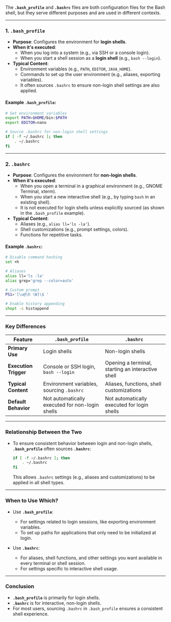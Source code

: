 The **`.bash_profile`** and **`.bashrc`** files are both configuration files for the Bash shell, but they serve different purposes and are used in different contexts.

---

### **1. `.bash_profile`**
- **Purpose**: Configures the environment for **login shells**.
- **When it's executed**:
  - When you log into a system (e.g., via SSH or a console login).
  - When you start a shell session as a **login shell** (e.g., `bash --login`).
- **Typical Content**:
  - Environment variables (e.g., `PATH`, `EDITOR`, `JAVA_HOME`).
  - Commands to set up the user environment (e.g., aliases, exporting variables).
  - It often sources `.bashrc` to ensure non-login shell settings are also applied.

#### Example `.bash_profile`:
```bash
# Set environment variables
export PATH=$HOME/bin:$PATH
export EDITOR=nano

# Source .bashrc for non-login shell settings
if [ -f ~/.bashrc ]; then
    . ~/.bashrc
fi
```

---

### **2. `.bashrc`**
- **Purpose**: Configures the environment for **non-login shells**.
- **When it's executed**:
  - When you open a terminal in a graphical environment (e.g., GNOME Terminal, xterm).
  - When you start a new interactive shell (e.g., by typing `bash` in an existing shell).
  - It is not executed for login shells unless explicitly sourced (as shown in the `.bash_profile` example).
- **Typical Content**:
  - Aliases (e.g., `alias ll='ls -la'`).
  - Shell customizations (e.g., prompt settings, colors).
  - Functions for repetitive tasks.

#### Example `.bashrc`:
```bash
# Disable command hashing
set +h

# Aliases
alias ll='ls -la'
alias grep='grep --color=auto'

# Custom prompt
PS1='[\u@\h \W]\$ '

# Enable history appending
shopt -s histappend
```

---

### **Key Differences**
| Feature                | `.bash_profile`                                    | `.bashrc`                                     |
|------------------------|----------------------------------------------------|----------------------------------------------|
| **Primary Use**        | Login shells                                       | Non-login shells                             |
| **Execution Trigger**  | Console or SSH login, `bash --login`               | Opening a terminal, starting an interactive shell |
| **Typical Content**    | Environment variables, sourcing `.bashrc`          | Aliases, functions, shell customizations     |
| **Default Behavior**   | Not automatically executed for non-login shells    | Not automatically executed for login shells  |

---

### **Relationship Between the Two**
- To ensure consistent behavior between login and non-login shells, **`.bash_profile`** often sources **`.bashrc`**:
  ```bash
  if [ -f ~/.bashrc ]; then
      . ~/.bashrc
  fi
  ```
  This allows `.bashrc` settings (e.g., aliases and customizations) to be applied in all shell types.

---

### **When to Use Which?**
- Use **`.bash_profile`**:
  - For settings related to login sessions, like exporting environment variables.
  - To set up paths for applications that only need to be initialized at login.

- Use **`.bashrc`**:
  - For aliases, shell functions, and other settings you want available in every terminal or shell session.
  - For settings specific to interactive shell usage.

---

### **Conclusion**
- **`.bash_profile`** is primarily for login shells.
- **`.bashrc`** is for interactive, non-login shells.
- For most users, sourcing `.bashrc` in `.bash_profile` ensures a consistent shell experience.
